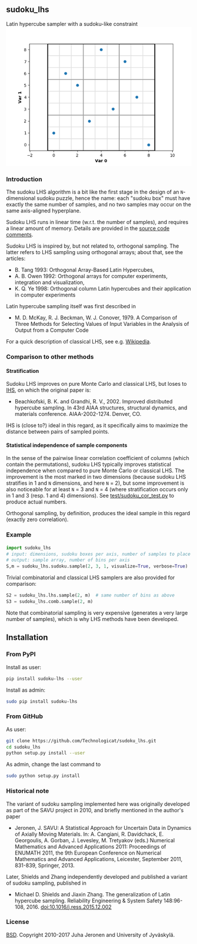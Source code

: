 ## sudoku_lhs

Latin hypercube sampler with a sudoku-like constraint
![Example of a sudoku sample](example.png)

### Introduction

The sudoku LHS algorithm is a bit like the first stage in the design of an `N`-dimensional sudoku puzzle, hence the name: each "sudoku box" must have exactly the same number of samples, and no two samples may occur on the same axis-aligned hyperplane.

Sudoku LHS runs in linear time (w.r.t. the number of samples), and requires a linear amount of memory. Details are provided in the [source code comments](sudoku_lhs/sudoku.py).

Sudoku LHS  is inspired by, but not related to, orthogonal sampling. The latter refers to LHS sampling using orthogonal arrays; about that, see the articles:
  - B. Tang 1993:    Orthogonal Array-Based Latin Hypercubes,
  - A. B. Owen 1992: Orthogonal arrays for computer experiments, integration and visualization,
  - K. Q. Ye 1998:   Orthogonal column Latin hypercubes and their application in computer experiments

Latin hypercube sampling itself was first described in
  - M. D. McKay, R. J. Beckman, W. J. Conover, 1979. A Comparison of Three Methods for Selecting Values of Input Variables in the Analysis of Output from a Computer Code

For a quick description of classical LHS, see e.g. [Wikipedia](http://en.wikipedia.org/wiki/Latin_hypercube_sampling).

### Comparison to other methods

#### Stratification

Sudoku LHS improves on pure Monte Carlo and classical LHS, but loses to [IHS](http://people.sc.fsu.edu/~jburkardt/cpp_src/ihs/ihs.html), on which the original paper is:
  - Beachkofski, B. K. and Grandhi, R. V., 2002. Improved distributed hypercube sampling. In 43rd AIAA structures, structural dynamics, and materials conference. AIAA-2002-1274. Denver, CO.

IHS is (close to?) ideal in this regard, as it specifically aims to maximize the distance between pairs of sampled points.

#### Statistical independence of sample components

In the sense of the pairwise linear correlation coefficient of columns (which contain the permutations), sudoku LHS typically improves statistical independence when compared to pure Monte Carlo or classical LHS. The improvement is the most marked in two dimensions (because sudoku LHS stratifies in 1 and `N` dimensions, and here `N` = 2), but some improvement is also noticeable for at least `N` = 3 and `N` = 4 (where stratification occurs only in 1 and 3 (resp. 1 and 4) dimensions). See [test/sudoku_cor_test.py](test/sudoku_cor_test.py) to produce actual numbers.

Orthogonal sampling, by definition, produces the ideal sample in this regard (exactly zero correlation).


### Example

```python
import sudoku_lhs
# input: dimensions, sudoku boxes per axis, number of samples to place in each sudoku box
# output: sample array, number of bins per axis
S,m = sudoku_lhs.sudoku.sample(2, 3, 1, visualize=True, verbose=True)
```

Trivial combinatorial and classical LHS samplers are also provided for comparison:

```python
S2 = sudoku_lhs.lhs.sample(2, m)  # same number of bins as above
S3 = sudoku_lhs.comb.sample(2, m)
```

Note that combinatorial sampling is very expensive (generates a very large number of samples), which is why LHS methods have been developed.


## Installation

### From PyPI

Install as user:

```bash
pip install sudoku-lhs --user
```

Install as admin:

```bash
sudo pip install sudoku-lhs
```

### From GitHub

As user:

```bash
git clone https://github.com/Technologicat/sudoku_lhs.git
cd sudoku_lhs
python setup.py install --user
```

As admin, change the last command to

```bash
sudo python setup.py install
```


### Historical note

The variant of sudoku sampling implemented here was originally developed as part of the SAVU project in 2010, and briefly mentioned in the author's paper
  - Jeronen, J. SAVU: A Statistical Approach for Uncertain Data in Dynamics of Axially Moving Materials. In: A. Cangiani, R. Davidchack, E. Georgoulis, A. Gorban, J. Levesley, M. Tretyakov (eds.) Numerical Mathematics and Advanced Applications 2011: Proceedings of ENUMATH 2011, the 9th European Conference on Numerical Mathematics and Advanced Applications, Leicester, September 2011, 831-839, Springer, 2013.

Later, Shields and Zhang independently developed and published a variant of sudoku sampling, published in
  - Michael D. Shields and Jiaxin Zhang. The generalization of Latin hypercube sampling. Reliability Engineering & System Safety 148:96-108, 2016. [doi:10.1016/j.ress.2015.12.002](http://doi.org/10.1016/j.ress.2015.12.002)

### License

[BSD](LICENSE.md). Copyright 2010-2017 Juha Jeronen and University of Jyväskylä.

